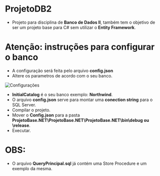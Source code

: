 # ProjetoDB2

- Projeto para disciplina de **Banco de Dados II**, também tem o objetivo de ser um projeto base para C# sem utilizar o **Entity Framework**.


# Atenção: instruções para configurar o banco

- A configuração será feita pelo arquivo **config.json**
- Altere os parametros de acordo com o seu banco.


![Configurações](https://user-images.githubusercontent.com/22552633/97257856-df8e3f80-17f5-11eb-8da4-b69abbddc289.png)



- **InitialCatalog** é o seu banco exemplo: **Northwind**.
- O arquivo **config.json** serve para montar uma __conection string__ para o SQL Server.
- Compilar o projeto.
- Mover o **Config.json** para a pasta **ProjetoBase.NET\ProjetoBase.NET\ProjetoBase.NET\bin\debug  ou \release**.
- Executar.







# OBS: 
- O arquivo **QueryPrincipal.sql** já contém uma Store Procedure e um exemplo da mesma. 

